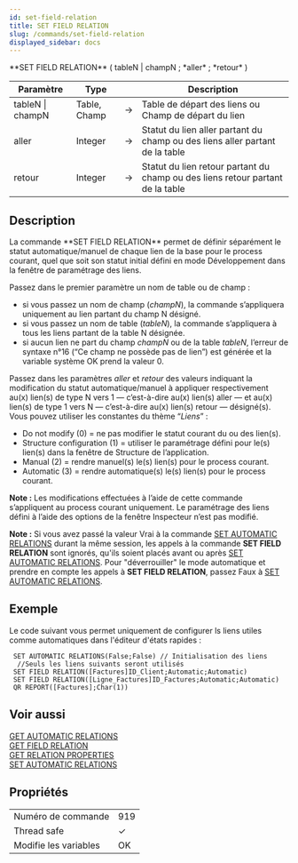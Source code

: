 ```yaml
---
id: set-field-relation
title: SET FIELD RELATION
slug: /commands/set-field-relation
displayed_sidebar: docs
---
```


<!--REF #_command_.SET FIELD RELATION.Syntax-->**SET FIELD RELATION** ( tableN | champN ; *aller* ; *retour* )<!-- END REF-->
<!--REF #_command_.SET FIELD RELATION.Params-->
| Paramètre | Type |  | Description |
| --- | --- | --- | --- |
| tableN &#124; champN | Table, Champ | &#8594;  | Table de départ des liens ou Champ de départ du lien |
| aller | Integer | &#8594;  | Statut du lien aller partant du champ ou des liens aller partant de la table |
| retour | Integer | &#8594;  | Statut du lien retour partant du champ ou des liens retour partant de la table |

<!-- END REF-->

## Description 

<!--REF #_command_.SET FIELD RELATION.Summary-->La commande **SET FIELD RELATION** permet de définir séparément le statut automatique/manuel de chaque lien de la base pour le process courant, quel que soit son statut initial défini en mode Développement dans la fenêtre de paramétrage des liens.<!-- END REF--> 

Passez dans le premier paramètre un nom de table ou de champ :

* si vous passez un nom de champ (*champN*), la commande s’appliquera uniquement au lien partant du champ N désigné.
* si vous passez un nom de table (*tableN*), la commande s’appliquera à tous les liens partant de la table N désignée.
* si aucun lien ne part du champ *champN* ou de la table *tableN*, l’erreur de syntaxe n°16 (“Ce champ ne possède pas de lien”) est générée et la variable système OK prend la valeur 0\.

Passez dans les paramètres *aller* et *retour* des valeurs indiquant la modification du statut automatique/manuel à appliquer respectivement au(x) lien(s) de type N vers 1 — c’est-à-dire au(x) lien(s) aller — et au(x) lien(s) de type 1 vers N — c’est-à-dire au(x) lien(s) retour — désigné(s). Vous pouvez utiliser les constantes du thème “*Liens*” :

* Do not modify (0) = ne pas modifier le statut courant du ou des lien(s).
* Structure configuration (1) = utiliser le paramétrage défini pour le(s) lien(s) dans la fenêtre de Structure de l’application.
* Manual (2) = rendre manuel(s) le(s) lien(s) pour le process courant.
* Automatic (3) = rendre automatique(s) le(s) lien(s) pour le process courant.

**Note :** Les modifications effectuées à l’aide de cette commande s’appliquent au process courant uniquement. Le paramétrage des liens défini à l’aide des options de la fenêtre Inspecteur n’est pas modifié. 

**Note :** Si vous avez passé la valeur Vrai à la commande [SET AUTOMATIC RELATIONS](set-automatic-relations.md) durant la même session, les appels à la commande **SET FIELD RELATION** sont ignorés, qu'ils soient placés avant ou après [SET AUTOMATIC RELATIONS](set-automatic-relations.md). Pour "déverrouiller" le mode automatique et prendre en compte les appels à **SET FIELD RELATION**, passez Faux à [SET AUTOMATIC RELATIONS](set-automatic-relations.md).

## Exemple 

Le code suivant vous permet uniquement de configurer ls liens utiles comme automatiques dans l'éditeur d'états rapides :

```4d
 SET AUTOMATIC RELATIONS(False;False) // Initialisation des liens
  //Seuls les liens suivants seront utilisés
 SET FIELD RELATION([Factures]ID_Client;Automatic;Automatic)
 SET FIELD RELATION([Ligne_Factures]ID_Factures;Automatic;Automatic)
 QR REPORT([Factures];Char(1))
```

## Voir aussi 

[GET AUTOMATIC RELATIONS](get-automatic-relations.md)  
[GET FIELD RELATION](get-field-relation.md)  
[GET RELATION PROPERTIES](get-relation-properties.md)  
[SET AUTOMATIC RELATIONS](set-automatic-relations.md)  

## Propriétés

|  |  |
| --- | --- |
| Numéro de commande | 919 |
| Thread safe | &check; |
| Modifie les variables | OK |


